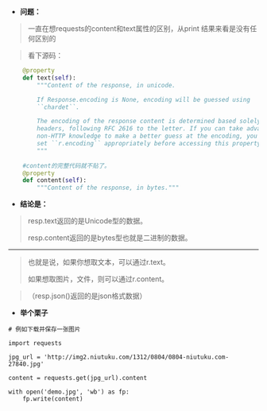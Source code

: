  - **问题：**

> 一直在想requests的content和text属性的区别，从print 结果来看是没有任何区别的

> 看下源码：

```python
	@property
    def text(self):
        """Content of the response, in unicode.

        If Response.encoding is None, encoding will be guessed using
        ``chardet``.

        The encoding of the response content is determined based solely on HTTP
        headers, following RFC 2616 to the letter. If you can take advantage of
        non-HTTP knowledge to make a better guess at the encoding, you should
        set ``r.encoding`` appropriately before accessing this property.
        """
   
	#content的完整代码就不贴了。
	@property
    def content(self):
        """Content of the response, in bytes."""

```

 - **结论是：**

> resp.text返回的是Unicode型的数据。
> 
> 
> resp.content返回的是bytes型也就是二进制的数据。


----------


> 也就是说，如果你想取文本，可以通过r.text。 
> 
> 如果想取图片，文件，则可以通过r.content。 

> （resp.json()返回的是json格式数据） 

 - **举个栗子**

```pyhon
# 例如下载并保存一张图片

import requests

jpg_url = 'http://img2.niutuku.com/1312/0804/0804-niutuku.com-27840.jpg'

content = requests.get(jpg_url).content

with open('demo.jpg', 'wb') as fp:
	fp.write(content)
```


